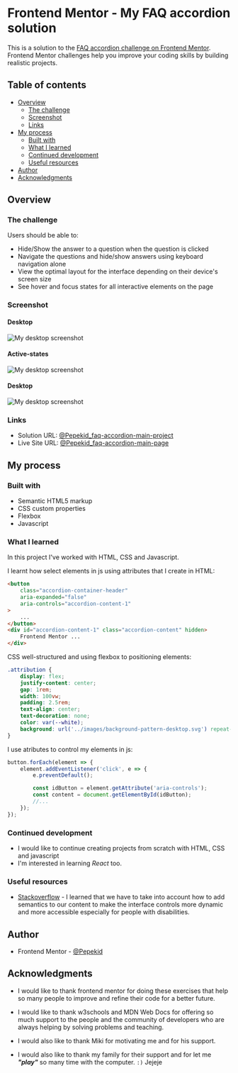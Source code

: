 # Frontend Mentor - My FAQ accordion solution

This is a solution to the [FAQ accordion challenge on Frontend Mentor](https://www.frontendmentor.io/challenges/faq-accordion-wyfFdeBwBz). Frontend Mentor challenges help you improve your coding skills by building realistic projects.

## Table of contents

-   [Overview](#overview)
    -   [The challenge](#the-challenge)
    -   [Screenshot](#screenshot)
    -   [Links](#links)
-   [My process](#my-process)
    -   [Built with](#built-with)
    -   [What I learned](#what-i-learned)
    -   [Continued development](#continued-development)
    -   [Useful resources](#useful-resources)
-   [Author](#author)
-   [Acknowledgments](#acknowledgments)

## Overview

### The challenge

Users should be able to:

-   Hide/Show the answer to a question when the question is clicked
-   Navigate the questions and hide/show answers using keyboard navigation alone
-   View the optimal layout for the interface depending on their device's screen size
-   See hover and focus states for all interactive elements on the page

### Screenshot

#### Desktop

![My desktop screenshot](./screenshots/desktop-design.jpeg)

#### Active-states

![My desktop screenshot](./screenshots/active-states.jpeg)

#### Desktop

![My desktop screenshot](./screenshots/mobile-design.jpeg)

### Links

-   Solution URL: [@Pepekid_faq-accordion-main-project](https://github.com/Pepekid/frontendMentor-faq-accordion)
-   Live Site URL: [@Pepekid_faq-accordion-main-page](https://frontend-mentor-pepekid-faq-accordion.netlify.app/)

## My process

### Built with

-   Semantic HTML5 markup
-   CSS custom properties
-   Flexbox
-   Javascript

### What I learned

In this project I've worked with HTML, CSS and Javascript.

I learnt how select elements in js using attributes that I create in HTML:

```html
<button
	class="accordion-container-header"
	aria-expanded="false"
	aria-controls="accordion-content-1"
>
	...
</button>
<div id="accordion-content-1" class="accordion-content" hidden>
	Frontend Mentor ...
</div>
```

CSS well-structured and using flexbox to positioning elements:

```css
.attribution {
	display: flex;
	justify-content: center;
	gap: 1rem;
	width: 100vw;
	padding: 2.5rem;
	text-align: center;
	text-decoration: none;
	color: var(--white);
	background: url('../images/background-pattern-desktop.svg') repeat-x;
}
```

I use atributes to control my elements in js:

```js
button.forEach(element => {
	element.addEventListener('click', e => {
		e.preventDefault();

		const idButton = element.getAttribute('aria-controls');
		const content = document.getElementById(idButton);
		//...
	});
});
```

### Continued development

-   I would like to continue creating projects from scratch with HTML, CSS and javascript
-   I'm interested in learning _React_ too.

### Useful resources

-   [Stackoverflow](https://es.stackoverflow.com/questions/24819/qu%C3%A9-son-los-atributos-aria#:~:text=ARIA%20describe%20como%20agregar%20la,para%20personas%20con%20alguna%20discapacidad.) - I learned that we have to take into account how to add semantics to our content to make the interface controls more dynamic and more accessible especially for people with disabilities.

## Author

-   Frontend Mentor - [@Pepekid](https://www.frontendmentor.io/profile/Pepekid)

## Acknowledgments

-   I would like to thank frontend mentor for doing these exercises that help so many people to improve and refine their code for a better future.
-   I would like to thank w3schools and MDN Web Docs for offering so much support to the people and the community of developers who are always helping by solving problems and teaching.

-   I would also like to thank Miki for motivating me and for his support.

-   I would also like to thank my family for their support and for let me **_"play"_** so many time with the computer. `:)` Jejeje
